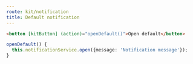 ```yaml
---
route: kit/notification
title: Default notification
---
```


```html
<button [kitButton] (action)="openDefault()">Open default</button>
```

```typescript
openDefault() {
  this.notificationService.open({message: 'Notification message'});
}
```
